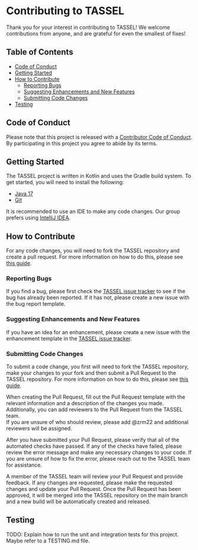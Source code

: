 # Contributing to TASSEL
Thank you for your interest in contributing to TASSEL! We welcome contributions from anyone, and are grateful for even the smallest of fixes!

## Table of Contents
* [Code of Conduct](#code-of-conduct)
* [Getting Started](#getting-started)
* [How to Contribute](#how-to-contribute)
     * [Reporting Bugs](#reporting-bugs)
     * [Suggesting Enhancements and New Features](#suggesting-enhancements-and-new-features)
     * [Submitting Code Changes](#submitting-code-changes)
* [Testing](#testing)

## Code of Conduct
Please note that this project is released with a [Contributor Code of Conduct](CODE_OF_CONDUCT.md). By participating in this project you agree to abide by its terms.

## Getting Started
The TASSEL project is written in Kotlin and uses the Gradle build system. To get started, you will need to install the following:
* [Java 17](https://www.oracle.com/java/technologies/downloads/#java17)
* [Git](https://git-scm.com/downloads)

It is recommended to use an IDE to make any code changes.  Our group prefers using [IntelliJ IDEA](https://www.jetbrains.com/idea/download/).

## How to Contribute
For any code changes, you will need to fork the TASSEL repository and create a pull request.  For more information on how to do this, please see [this guide](https://docs.github.com/en/get-started/quickstart/fork-a-repo).

### Reporting Bugs
If you find a bug, please first check the [TASSEL issue tracker](https://github.com/maize-genetics/tassel/issues) to see 
if the bug has already been reported.  If it has not, please create a new issue with the bug report template.

### Suggesting Enhancements and New Features
If you have an idea for an enhancement, please create a new issue with the enhancement template in the [TASSEL issue tracker](https://github.com/maize-genetics/tassel/issues).

### Submitting Code Changes
To submit a code change, you first will need to fork the TASSEL repository, make your changes to your fork and then submit a Pull Request to the TASSEL repository.  For more information on how to do this, please see [this guide](https://docs.github.com/en/get-started/quickstart/fork-a-repo).

When creating the Pull Request, fill out the Pull Request template with the relevant information and a description of the changes you made.  
Additionally, you can add reviewers to the Pull Request from the TASSEL team.  
If you are unsure of who should review, please add @zrm22 and additional reviewers will be assigned. 

After you have submitted your Pull Request, please verify that all of the automated checks have passed.  If any of the checks have failed, please review the error message and make any necessary changes to your code.  If you are unsure of how to fix the error, please reach out to the TASSEL team for assistance.

A member of the TASSEL team will review your Pull Request and provide feedback.  If any changes are requested, please make the requested changes and update your Pull Request.  Once the Pull Request has been approved, it will be merged into the TASSEL repository on the main branch and a new build will be automatically created and released.

## Testing
TODO: Explain how to run the unit and integration tests for this project.  Maybe refer to a TESTING.md file.
